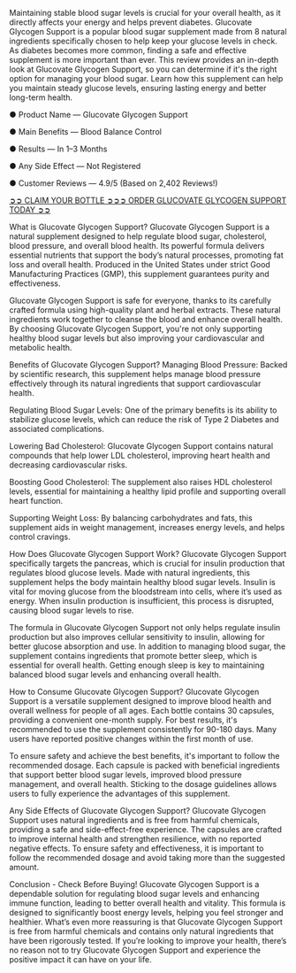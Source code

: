 Maintaining stable blood sugar levels is crucial for your overall health, as it directly affects your energy and helps prevent diabetes. Glucovate Glycogen Support is a popular blood sugar supplement made from 8 natural ingredients specifically chosen to help keep your glucose levels in check. As diabetes becomes more common, finding a safe and effective supplement is more important than ever. This review provides an in-depth look at Glucovate Glycogen Support, so you can determine if it's the right option for managing your blood sugar. Learn how this supplement can help you maintain steady glucose levels, ensuring lasting energy and better long-term health.

● Product Name — Glucovate Glycogen Support

● Main Benefits — Blood Balance Control

● Results — In 1–3 Months

● Any Side Effect — Not Registered

● Customer Reviews — 4.9/5 (Based on 2,402 Reviews!)‍

[‍➲➲ CLAIM YOUR BOTTLE ➲➲➲ ORDER GLUCOVATE GLYCOGEN SUPPORT TODAY ➲➲](https://realprimeshop.com/man001)

What is Glucovate Glycogen Support?
Glucovate Glycogen Support is a natural supplement designed to help regulate blood sugar, cholesterol, blood pressure, and overall blood health. Its powerful formula delivers essential nutrients that support the body’s natural processes, promoting fat loss and overall health. Produced in the United States under strict Good Manufacturing Practices (GMP), this supplement guarantees purity and effectiveness.

Glucovate Glycogen Support is safe for everyone, thanks to its carefully crafted formula using high-quality plant and herbal extracts. These natural ingredients work together to cleanse the blood and enhance overall health. By choosing Glucovate Glycogen Support, you're not only supporting healthy blood sugar levels but also improving your cardiovascular and metabolic health.

Benefits of Glucovate Glycogen Support?
Managing Blood Pressure: Backed by scientific research, this supplement helps manage blood pressure effectively through its natural ingredients that support cardiovascular health.

Regulating Blood Sugar Levels: One of the primary benefits is its ability to stabilize glucose levels, which can reduce the risk of Type 2 Diabetes and associated complications.

Lowering Bad Cholesterol: Glucovate Glycogen Support contains natural compounds that help lower LDL cholesterol, improving heart health and decreasing cardiovascular risks.

Boosting Good Cholesterol: The supplement also raises HDL cholesterol levels, essential for maintaining a healthy lipid profile and supporting overall heart function.

Supporting Weight Loss: By balancing carbohydrates and fats, this supplement aids in weight management, increases energy levels, and helps control cravings.

How Does Glucovate Glycogen Support Work?
Glucovate Glycogen Support specifically targets the pancreas, which is crucial for insulin production that regulates blood glucose levels. Made with natural ingredients, this supplement helps the body maintain healthy blood sugar levels. Insulin is vital for moving glucose from the bloodstream into cells, where it’s used as energy. When insulin production is insufficient, this process is disrupted, causing blood sugar levels to rise.

The formula in Glucovate Glycogen Support not only helps regulate insulin production but also improves cellular sensitivity to insulin, allowing for better glucose absorption and use. In addition to managing blood sugar, the supplement contains ingredients that promote better sleep, which is essential for overall health. Getting enough sleep is key to maintaining balanced blood sugar levels and enhancing overall health.

How to Consume Glucovate Glycogen Support?
Glucovate Glycogen Support is a versatile supplement designed to improve blood health and overall wellness for people of all ages. Each bottle contains 30 capsules, providing a convenient one-month supply. For best results, it's recommended to use the supplement consistently for 90-180 days. Many users have reported positive changes within the first month of use.

To ensure safety and achieve the best benefits, it's important to follow the recommended dosage. Each capsule is packed with beneficial ingredients that support better blood sugar levels, improved blood pressure management, and overall health. Sticking to the dosage guidelines allows users to fully experience the advantages of this supplement.

Any Side Effects of Glucovate Glycogen Support?
Glucovate Glycogen Support uses natural ingredients and is free from harmful chemicals, providing a safe and side-effect-free experience. The capsules are crafted to improve internal health and strengthen resilience, with no reported negative effects. To ensure safety and effectiveness, it is important to follow the recommended dosage and avoid taking more than the suggested amount.

Conclusion - Check Before Buying!
Glucovate Glycogen Support is a dependable solution for regulating blood sugar levels and enhancing immune function, leading to better overall health and vitality. This formula is designed to significantly boost energy levels, helping you feel stronger and healthier. What’s even more reassuring is that Glucovate Glycogen Support is free from harmful chemicals and contains only natural ingredients that have been rigorously tested. If you’re looking to improve your health, there’s no reason not to try Glucovate Glycogen Support and experience the positive impact it can have on your life.
